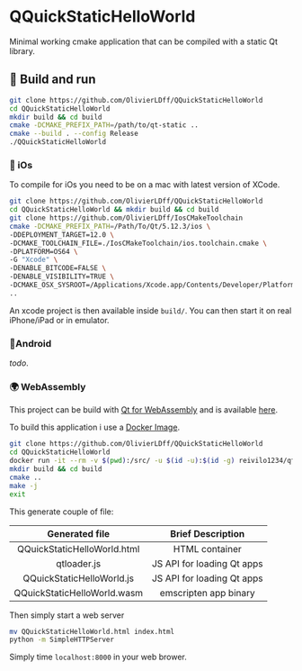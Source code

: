 # QQuickStaticHelloWorld

Minimal working cmake application that can be compiled with a static Qt library.

## 🚀 Build and run

```bash
git clone https://github.com/OlivierLDff/QQuickStaticHelloWorld
cd QQuickStaticHelloWorld
mkdir build && cd build
cmake -DCMAKE_PREFIX_PATH=/path/to/qt-static ..
cmake --build . --config Release
./QQuickStaticHelloWorld
```

### 🍎 iOs

To compile for iOs you need to be on a mac with latest version of XCode.

```bash
git clone https://github.com/OlivierLDff/QQuickStaticHelloWorld
cd QQuickStaticHelloWorld && mkdir build && cd build
git clone https://github.com/OlivierLDff/IosCMakeToolchain
cmake -DCMAKE_PREFIX_PATH=/Path/To/Qt/5.12.3/ios \
-DDEPLOYMENT_TARGET=12.0 \
-DCMAKE_TOOLCHAIN_FILE=./IosCMakeToolchain/ios.toolchain.cmake \
-DPLATFORM=OS64 \
-G "Xcode" \
-DENABLE_BITCODE=FALSE \
-DENABLE_VISIBILITY=TRUE \
-DCMAKE_OSX_SYSROOT=/Applications/Xcode.app/Contents/Developer/Platforms/iPhoneOS.platform/Developer/SDKs/iPhoneOS12.2.sdk/ \
..
```

An xcode project is then available inside `build/`. You can then start it on real iPhone/iPad or in emulator.

### 📱Android

*todo*.

### 🌍 WebAssembly

This project can be build with [Qt for WebAssembly](https://doc.qt.io/qt-5/wasm.html) and is available [here](https://olivierldff.github.io/QQuickStaticHelloWorld/). 

To build this application i use a [Docker Image](https://hub.docker.com/r/reivilo1234/qt-webassembly-cmake).

```bash
git clone https://github.com/OlivierLDff/QQuickStaticHelloWorld
cd QQuickStaticHelloWorld
docker run -it --rm -v $(pwd):/src/ -u $(id -u):$(id -g) reivilo1234/qt-webassembly-cmake:qt5.15-em1.39.10 bash
mkdir build && cd build
cmake ..
make -j
exit
```

This generate couple of file:

|       Generated file        |     Brief Description      |
| :-------------------------: | :------------------------: |
| QQuickStaticHelloWorld.html |       HTML container       |
|         qtloader.js         | JS API for loading Qt apps |
|  QQuickStaticHelloWorld.js  | JS API for loading Qt apps |
| QQuickStaticHelloWorld.wasm |   emscripten app binary    |

Then simply start a web server

```bash
mv QQuickStaticHelloWorld.html index.html
python -m SimpleHTTPServer
```

Simply time `localhost:8000` in your web brower.
